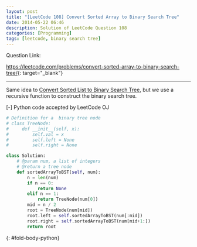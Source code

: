 ```yaml
---
layout: post
title: "[LeetCode 108] Convert Sorted Array to Binary Search Tree"
date: 2014-05-22 06:46
description: Solution of LeetCode Question 108
categories: [Programming]
tags: [leetcode, binary search tree]
---
```


Question Link:

<https://leetcode.com/problems/convert-sorted-array-to-binary-search-tree/>{: target="_blank"}

---

Same idea to
[Convert Sorted List to Binary Search Tree](/2014/05/14/leetcode109-Convert-Sorted-List-to-Binary-Search-Tree/),
but we use a recursive function to construct the binary search tree.

<div class="code-title">
<span class="code-fold" id="fold-btn-python" onclick="$use('fold-body-python', 'fold-btn-python')">[-]</span>
Python code accepted by LeetCode OJ
</div>

~~~ python
# Definition for a  binary tree node
# class TreeNode:
#     def __init__(self, x):
#         self.val = x
#         self.left = None
#         self.right = None

class Solution:
    # @param num, a list of integers
    # @return a tree node
    def sortedArrayToBST(self, num):
        n = len(num)
        if n == 0:
            return None
        elif n == 1:
            return TreeNode(num[0])
        mid = n / 2
        root = TreeNode(num[mid])
        root.left = self.sortedArrayToBST(num[:mid])
        root.right = self.sortedArrayToBST(num[mid+1:])
        return root
~~~
{: #fold-body-python}
